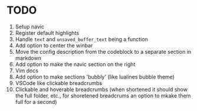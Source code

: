 # TODO
 1. Setup navic
 2. Register default highlights
 3. Handle `text` and `unsaved_buffer_text` being a function
 4. Add option to center the winbar
 5. Move the config description from the codeblock to a separate section in markdown
 6. Add option to make the navic section on the right
 7. Vim docs
 9. Add option to make sections 'bubbly' (like lualines bubble theme)
 9. VSCode like clickable breadcrumbs
 10. Clickable and hoverable breadcrumbs (when shortened it should show the full folder, etc., for shoretened breadcrums an option to mkake them full for a second)
